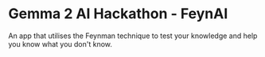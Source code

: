 # Gemma 2 AI Hackathon - FeynAI
An app that utilises the Feynman technique to test your knowledge and help you know what you don't know. 
